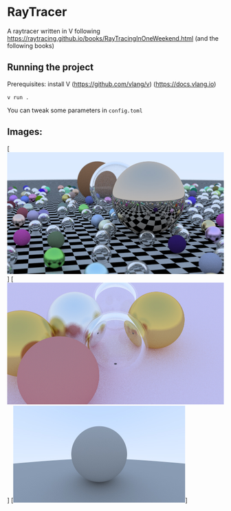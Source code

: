 # RayTracer

A raytracer written in V following https://raytracing.github.io/books/RayTracingInOneWeekend.html (and the following books)

## Running the project
Prerequisites: install V (https://github.com/vlang/v) (https://docs.vlang.io)

```
v run .
```

You can tweak some parameters in `config.toml`

## Images: 

[![demo](https://github.com/Linklancien/RayTracer/blob/main/renders/render.png)]
[![close look](https://github.com/Linklancien/RayTracer/blob/main/renders/render%20-%20Copie.png)]
[![high samples](https://github.com/Linklancien/RayTracer/blob/main/renders/render5000.png)]
